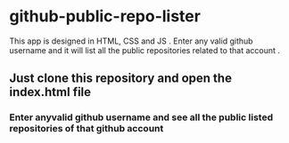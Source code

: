 # github-public-repo-lister
This app is designed in HTML, CSS and JS . Enter any valid github username and it will list all the public repositories related to that account . 
## Just clone this repository and open the index.html file
### Enter anyvalid github username and see all the public listed repositories of that github account
